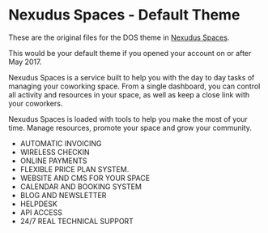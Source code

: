 Nexudus Spaces - Default Theme
============================

These are the original files for the DOS theme in [Nexudus Spaces](http://coworking.nexudus.com/ "Nexudus Spaces"). 

This would be your default theme if you opened your account on or after May 2017.

Nexudus Spaces is a service built to help you with the day to day tasks of managing your coworking space. 
From a single dashboard, you can control all activity and resources in your space, 
as well as keep a close link with your coworkers.

Nexudus Spaces is loaded with tools to help you make the most of your time. Manage resources, promote your space and grow your community.

- AUTOMATIC INVOICING
- WIRELESS CHECKIN
- ONLINE PAYMENTS
- FLEXIBLE PRICE PLAN SYSTEM.
- WEBSITE AND CMS FOR YOUR SPACE
- CALENDAR AND BOOKING SYSTEM
- BLOG AND NEWSLETTER
- HELPDESK
- API ACCESS
- 24/7 REAL TECHNICAL SUPPORT
